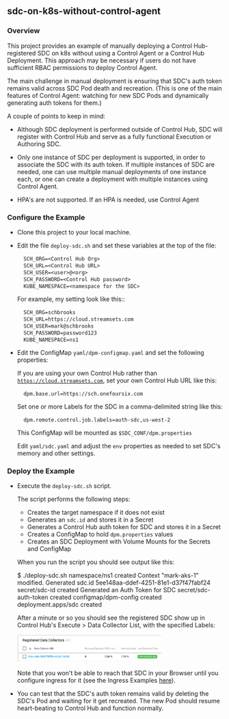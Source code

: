 ## sdc-on-k8s-without-control-agent

### Overview

This project provides an example of manually deploying a Control Hub-registered SDC on k8s without using a Control Agent or a Control Hub Deployment.  This approach may be necessary if users do not have sufficient RBAC permissions to deploy Control Agent.

The main challenge in manual deployment is ensuring that SDC's auth token remains valid across SDC Pod death and recreation. (This is one of the main features of Control Agent: watching for new SDC Pods and dynamically generating auth tokens for them.)

A couple of points to keep in mind:

- Although SDC deployment is performed outside of Control Hub, SDC will register with Control Hub and serve as a fully functional Execution or Authoring SDC.  

- Only one instance of SDC per deployment is supported, in order to associate the SDC with its auth token. If multiple instances of SDC are needed, one can use multiple manual deployments of one instance each, or one can create a deployment with multiple instances using Control Agent.

- HPA's are not supported.   If an HPA is needed, use Control Agent


### Configure the Example

- Clone this project to your local machine.

- Edit the file <code>deploy-sdc.sh</code> and set these variables at the top of the file:

        SCH_ORG=<Control Hub Org>               
        SCH_URL=<Control Hub URL>         
        SCH_USER=<user>@<org>           
        SCH_PASSWORD=<Control Hub password>          
        KUBE_NAMESPACE=<namespace for the SDC>
        
  For example, my setting look like this::

        SCH_ORG=schbrooks               
        SCH_URL=https://cloud.streamsets.com         
        SCH_USER=mark@schbrooks           
        SCH_PASSWORD=password123         
        KUBE_NAMESPACE=ns1

- Edit the ConfigMap <code>yaml/dpm-configmap.yaml</code> and set the following properties:

  If you are using your own Control Hub rather than <code>https://cloud.streamsets.com</code>, set your own Control Hub URL like this:
  
        dpm.base.url=https://sch.onefoursix.com
  
  Set one or more Labels for the SDC in a comma-delimited string like this:
  
        dpm.remote.control.job.labels=auth-sdc,us-west-2
        
  This ConfigMap will be mounted as <code>$SDC_CONF/dpm.properties</code>
    

  Edit <code>yaml/sdc.yaml</code> and adjust the <code>env</code> properties as needed to set SDC's memory and other settings.

### Deploy the Example
  
- Execute the <code>deploy-sdc.sh</code> script.  

  The script performs the following steps:
  
  - Creates the target namespace if it does not exist
  - Generates an <code>sdc.id</code> and stores it in a Secret
  - Generates a Control Hub auth token for SDC and stores it in a Secret
  - Creates a ConfigMap to hold <code>dpm.properties</code> values
  - Creates an SDC Deployment with Volume Mounts for the Secrets and ConfigMap
  
   When you run the script you should see output like this:

    $ ./deploy-sdc.sh
    namespace/ns1 created
    Context "mark-aks-1" modified.
    Generated sdc.id 5ee148aa-ddef-4251-81e1-d37f47fabf24
    secret/sdc-id created
    Generated an Auth Token for SDC
    secret/sdc-auth-token created
    configmap/dpm-config created
    deployment.apps/sdc created
        
  After a minute or so you should see the registered SDC show up in Control Hub's Execute >  Data Collector List, with the specified Labels:
  
  <img src="images/registered-sdc.png" width="70%">
  
  Note that you won't be able to reach that SDC in your Browser until you configure ingress for it (see the Ingress Examples [here](https://github.com/streamsets/tutorials/tree/master/tutorial-kubernetes-deployment/8-ingress)). 
  

- You can test that the SDC's auth token remains valid by deleting the SDC's Pod and waiting for it get recreated.  The new Pod should resume heart-beating to Control Hub and function normally.
   
